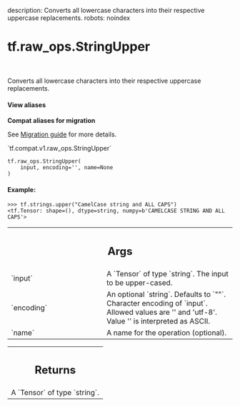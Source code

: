 description: Converts all lowercase characters into their respective uppercase replacements.
robots: noindex

# tf.raw_ops.StringUpper

<!-- Insert buttons and diff -->

<table class="tfo-notebook-buttons tfo-api nocontent" align="left">

</table>



Converts all lowercase characters into their respective uppercase replacements.

<section class="expandable">
  <h4 class="showalways">View aliases</h4>
  <p>
<b>Compat aliases for migration</b>
<p>See
<a href="https://www.tensorflow.org/guide/migrate">Migration guide</a> for
more details.</p>
<p>`tf.compat.v1.raw_ops.StringUpper`</p>
</p>
</section>

<pre class="devsite-click-to-copy prettyprint lang-py tfo-signature-link">
<code>tf.raw_ops.StringUpper(
    input, encoding=&#x27;&#x27;, name=None
)
</code></pre>



<!-- Placeholder for "Used in" -->


#### Example:



```
>>> tf.strings.upper("CamelCase string and ALL CAPS")
<tf.Tensor: shape=(), dtype=string, numpy=b'CAMELCASE STRING AND ALL CAPS'>
```

<!-- Tabular view -->
 <table class="responsive fixed orange">
<colgroup><col width="214px"><col></colgroup>
<tr><th colspan="2"><h2 class="add-link">Args</h2></th></tr>

<tr>
<td>
`input`
</td>
<td>
A `Tensor` of type `string`. The input to be upper-cased.
</td>
</tr><tr>
<td>
`encoding`
</td>
<td>
An optional `string`. Defaults to `""`.
Character encoding of `input`. Allowed values are '' and 'utf-8'.
Value '' is interpreted as ASCII.
</td>
</tr><tr>
<td>
`name`
</td>
<td>
A name for the operation (optional).
</td>
</tr>
</table>



<!-- Tabular view -->
 <table class="responsive fixed orange">
<colgroup><col width="214px"><col></colgroup>
<tr><th colspan="2"><h2 class="add-link">Returns</h2></th></tr>
<tr class="alt">
<td colspan="2">
A `Tensor` of type `string`.
</td>
</tr>

</table>

